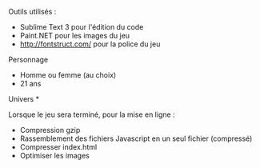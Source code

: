 Outils utilisés :
 * Sublime Text 3 pour l'édition du code
 * Paint.NET pour les images du jeu
 * http://fontstruct.com/ pour la police du jeu

Personnage
 * Homme ou femme (au choix)
 * 21 ans

Univers
 * 

Lorsque le jeu sera terminé, pour la mise en ligne :
 * Compression gzip
 * Rassemblement des fichiers Javascript en un seul fichier (compressé)
 * Compresser index.html
 * Optimiser les images
